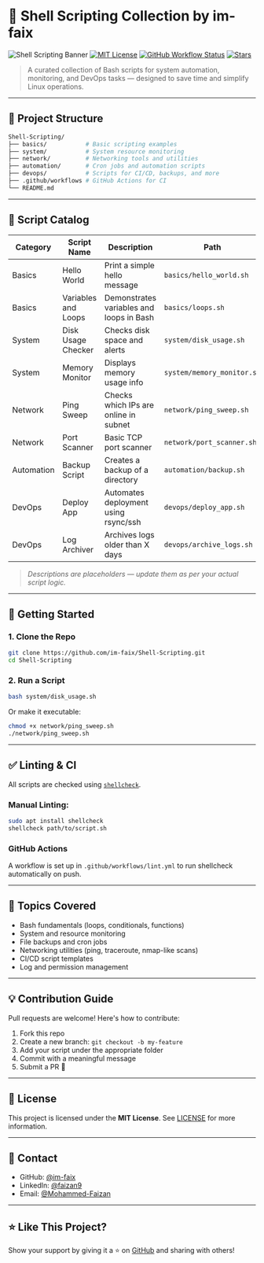 # 🐚 Shell Scripting Collection by im-faix

![Shell Scripting Banner](https://img.shields.io/badge/Shell%20Scripting-Bash-blue?style=for-the-badge&logo=gnubash)
[![MIT License](https://img.shields.io/github/license/im-faix/Shell-Scripting?style=flat-square)](LICENSE)
[![GitHub Workflow Status](https://img.shields.io/github/actions/workflow/status/im-faix/Shell-Scripting/lint.yml?style=flat-square)](https://github.com/im-faix/Shell-Scripting/actions)
[![Stars](https://img.shields.io/github/stars/im-faix/Shell-Scripting?style=flat-square)](https://github.com/im-faix/Shell-Scripting/stargazers)

> A curated collection of Bash scripts for system automation, monitoring, and DevOps tasks — designed to save time and simplify Linux operations.

---

## 📁 Project Structure

```bash
Shell-Scripting/
├── basics/           # Basic scripting examples
├── system/           # System resource monitoring
├── network/          # Networking tools and utilities
├── automation/       # Cron jobs and automation scripts
├── devops/           # Scripts for CI/CD, backups, and more
├── .github/workflows # GitHub Actions for CI
└── README.md
```

---

## 📜 Script Catalog

| Category     | Script Name             | Description                                | Path                           |
|--------------|--------------------------|--------------------------------------------|--------------------------------|
| Basics       | Hello World              | Print a simple hello message               | `basics/hello_world.sh`        |
| Basics       | Variables and Loops      | Demonstrates variables and loops in Bash   | `basics/loops.sh`              |
| System       | Disk Usage Checker       | Checks disk space and alerts               | `system/disk_usage.sh`         |
| System       | Memory Monitor           | Displays memory usage info                 | `system/memory_monitor.sh`     |
| Network      | Ping Sweep               | Checks which IPs are online in subnet      | `network/ping_sweep.sh`        |
| Network      | Port Scanner             | Basic TCP port scanner                     | `network/port_scanner.sh`      |
| Automation   | Backup Script            | Creates a backup of a directory            | `automation/backup.sh`         |
| DevOps       | Deploy App               | Automates deployment using rsync/ssh       | `devops/deploy_app.sh`         |
| DevOps       | Log Archiver             | Archives logs older than X days            | `devops/archive_logs.sh`       |

> _Descriptions are placeholders — update them as per your actual script logic._

---

## 🚀 Getting Started

### 1. Clone the Repo

```bash
git clone https://github.com/im-faix/Shell-Scripting.git
cd Shell-Scripting
```

### 2. Run a Script

```bash
bash system/disk_usage.sh
```

Or make it executable:

```bash
chmod +x network/ping_sweep.sh
./network/ping_sweep.sh
```

---

## ✅ Linting & CI

All scripts are checked using [`shellcheck`](https://github.com/koalaman/shellcheck).

### Manual Linting:

```bash
sudo apt install shellcheck
shellcheck path/to/script.sh
```

### GitHub Actions

A workflow is set up in `.github/workflows/lint.yml` to run shellcheck automatically on push.

---


## 🧠 Topics Covered

- Bash fundamentals (loops, conditionals, functions)
- System and resource monitoring
- File backups and cron jobs
- Networking utilities (ping, traceroute, nmap-like scans)
- CI/CD script templates
- Log and permission management

---

## 💡 Contribution Guide

Pull requests are welcome! Here's how to contribute:

1. Fork this repo
2. Create a new branch: `git checkout -b my-feature`
3. Add your script under the appropriate folder
4. Commit with a meaningful message
5. Submit a PR 🚀

---

## 📄 License

This project is licensed under the **MIT License**. See [LICENSE](LICENSE) for more information.

---

## 🙋 Contact

- GitHub: [@im-faix](https://github.com/im-faix)
- LinkedIn: [@faizan9](https://www.linkedin.com/in/faizan9/)
- Email: [@Mohammed-Faizan](mohammedfaizanhere@gmail.com)

---

## ⭐ Like This Project?

Show your support by giving it a ⭐ on [GitHub](https://github.com/im-faix/Shell-Scripting) and sharing with others!



